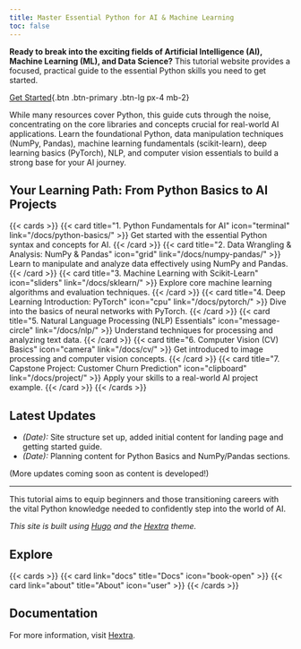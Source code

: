 ```yaml
---
title: Master Essential Python for AI & Machine Learning
toc: false
---
```


**Ready to break into the exciting fields of Artificial Intelligence (AI), Machine Learning (ML), and Data Science?** This tutorial website provides a focused, practical guide to the essential Python skills you need to get started.

[Get Started](/docs/getting-started/){.btn .btn-primary .btn-lg px-4 mb-2}

While many resources cover Python, this guide cuts through the noise, concentrating on the core libraries and concepts crucial for real-world AI applications. Learn the foundational Python, data manipulation techniques (NumPy, Pandas), machine learning fundamentals (scikit-learn), deep learning basics (PyTorch), NLP, and computer vision essentials to build a strong base for your AI journey.

## Your Learning Path: From Python Basics to AI Projects

{{< cards >}}
  {{< card title="1. Python Fundamentals for AI" icon="terminal" link="/docs/python-basics/" >}}
    Get started with the essential Python syntax and concepts for AI.
  {{< /card >}}
  {{< card title="2. Data Wrangling & Analysis: NumPy & Pandas" icon="grid" link="/docs/numpy-pandas/" >}}
    Learn to manipulate and analyze data effectively using NumPy and Pandas.
  {{< /card >}}
  {{< card title="3. Machine Learning with Scikit-Learn" icon="sliders" link="/docs/sklearn/" >}}
    Explore core machine learning algorithms and evaluation techniques.
  {{< /card >}}
  {{< card title="4. Deep Learning Introduction: PyTorch" icon="cpu" link="/docs/pytorch/" >}}
    Dive into the basics of neural networks with PyTorch.
  {{< /card >}}
  {{< card title="5. Natural Language Processing (NLP) Essentials" icon="message-circle" link="/docs/nlp/" >}}
    Understand techniques for processing and analyzing text data.
  {{< /card >}}
  {{< card title="6. Computer Vision (CV) Basics" icon="camera" link="/docs/cv/" >}}
    Get introduced to image processing and computer vision concepts.
  {{< /card >}}
  {{< card title="7. Capstone Project: Customer Churn Prediction" icon="clipboard" link="/docs/project/" >}}
    Apply your skills to a real-world AI project example.
  {{< /card >}}
{{< /cards >}}

## Latest Updates

*   *(Date):* Site structure set up, added initial content for landing page and getting started guide.
*   *(Date):* Planning content for Python Basics and NumPy/Pandas sections.

(More updates coming soon as content is developed!)

---

This tutorial aims to equip beginners and those transitioning careers with the vital Python knowledge needed to confidently step into the world of AI.

*This site is built using [Hugo](https://gohugo.io/) and the [Hextra](https://github.com/imfing/hextra) theme.*

## Explore

{{< cards >}}
  {{< card link="docs" title="Docs" icon="book-open" >}}
  {{< card link="about" title="About" icon="user" >}}
{{< /cards >}}

## Documentation

For more information, visit [Hextra](https://imfing.github.io/hextra).

